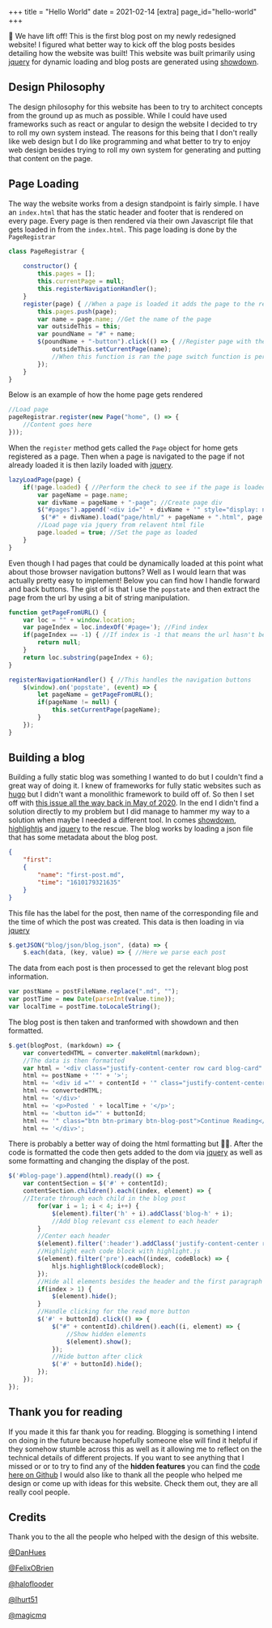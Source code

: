 +++
title = "Hello World"
date = 2021-02-14
[extra]
page_id="hello-world"
+++

:rocket: We have lift off! This is the first blog post on my newly redesigned website! I figured what better way to kick off the blog posts besides detailing how the website was built! This website was built primarily using [jquery](https://jquery.com/) for dynamic loading and blog posts are generated using [showdown](https://github.com/showdownjs/showdown). 

## Design Philosophy

The design philosophy for this website has been to try to architect concepts from the ground up as much as possible. While I could have used frameworks such as react or angular to design the website I decided to try to roll my own system instead. The reasons for this being that I don't really like web design but I do like programming and what better to try to enjoy web design besides trying to roll my own system for generating and putting that content on the page. 

## Page Loading

The way the website works from a design standpoint is fairly simple. I have an `index.html` that has the static header and footer that is rendered on every page. Every page is then rendered via their own Javascript file that gets loaded in from the `index.html`. This page loading is done by the `PageRegistrar`

```javascript
class PageRegistrar {
	
	constructor() {
		this.pages = [];
		this.currentPage = null;
		this.registerNavigationHandler();
	}
	register(page) { //When a page is loaded it adds the page to the registrar
		this.pages.push(page); 
		var name = page.name; //Get the name of the page
		var outsideThis = this;
		var poundName = "#" + name;
		$(poundName + "-button").click(() => { //Register page with the menu button
            outsideThis.setCurrentPage(name);
            //When this function is ran the page switch function is performed
		});
    }
}
```

Below is an example of how the home page gets rendered

```javascript
//Load page
pageRegistrar.register(new Page("home", () => {
    //Content goes here
}));
```

When the `register` method gets called the `Page` object for home gets registered as a page. Then when a page is navigated to the page if not already loaded it is then lazily loaded with [jquery](https://jquery.com/).


```javascript
lazyLoadPage(page) {
	if(!page.loaded) { //Perform the check to see if the page is loaded
		var pageName = page.name;
		var divName = pageName + "-page"; //Create page div
		$("#pages").append('<div id="' + divName + '" style="display: none;"></div>');
         $("#" + divName).load("page/html/" + pageName + ".html", page.renderer);
        //Load page via jquery from relavent html file
		page.loaded = true; //Set the page as loaded
	}
}
```

 Even though I had pages that could be dynamically loaded at this point what about those browser navigation buttons? Well as I would learn that was actually pretty easy to implement! Below you can find how I handle forward and back buttons. The gist of is that I use the `popstate` and then extract the page from the url by using a bit of string manipulation.

```javascript
function getPageFromURL() {
	var loc = "" + window.location;
	var pageIndex = loc.indexOf('#page='); //Find index
	if(pageIndex == -1) { //If index is -1 that means the url hasn't been redirected yet
		return null;
	}
	return loc.substring(pageIndex + 6);
}

registerNavigationHandler() { //This handles the navigation buttons
	$(window).on('popstate', (event) => {
		let pageName = getPageFromURL();
		if(pageName != null) {
			this.setCurrentPage(pageName);
		}
	});
}
```

## Building a blog

Building a fully static blog was something I wanted to do but I couldn't find a great way of doing it. I knew of frameworks for fully static websites such as [hugo](https://gohugo.io/) but I didn't want a monolithic framework to build off of. So then I set off with [this issue all the way back in May of 2020](https://github.com/virustotalop/virustotalop.github.io/issues/10). In the end I didn't find a solution directly to my problem but I did manage to hammer my way to a solution when maybe I needed a different tool. In comes [showdown](https://github.com/showdownjs/showdown), [highlightjs](https://github.com/highlightjs/highlight.js/) and [jquery](https://jquery.com/) to the rescue. The blog works by loading a json file that has some metadata about the blog post.

```json
{
	"first": 
	{
		"name": "first-post.md",
		"time": "1610179321635"
	}
}
```

This file has the label for the post, then name of the corresponding file and the time of which the post was created. This data is then loading in via [jquery](https://jquery.com/) 
```javascript
$.getJSON("blog/json/blog.json", (data) => {
    $.each(data, (key, value) => { //Here we parse each post
```

The data from each post is then processed to get the relevant blog post information.
```javascript
var postName = postFileName.replace(".md", "");
var postTime = new Date(parseInt(value.time));
var localTime = postTime.toLocaleString();
```

The blog post is then taken and tranformed with showdown and then formatted.

```javascript
$.get(blogPost, (markdown) => {
    var convertedHTML = converter.makeHtml(markdown);
    //The data is then formatted
    var html = '<div class="justify-content-center row card blog-card" id="';
    html += postName + '"' + '>';
	html += '<div id ="' + contentId + '" class="justify-content-center">';  
	html += convertedHTML;
	html += '</div>'
	html += '<p>Posted ' + localTime + '</p>';
    html += '<button id="' + buttonId;
    html += '" class="btn btn-primary btn-blog-post">Continue Reading</button>';
    html += '</div>';
```

There is probably a better way of doing the html formatting but :man_shrugging:. After the code is formatted the code then gets added to the dom via [jquery](https://jquery.com/) as well as some formatting and changing the display of the post.

```javascript
$('#blog-page').append(html).ready(() => {
    var contentSection = $('#' + contentId);
    contentSection.children().each((index, element) => {
    //Iterate through each child in the blog post
        for(var i = 1; i < 4; i++) {
            $(element).filter('h' + i).addClass('blog-h' + i);
            //Add blog relevant css element to each header 
        }
        //Center each header
        $(element).filter(':header').addClass('justify-content-center row')
        //Highlight each code block with highlight.js
		$(element).filter('pre').each((index, codeBlock) => {
		    hljs.highlightBlock(codeBlock);
        });
        //Hide all elements besides the header and the first paragraph
        if(index > 1) {
            $(element).hide();
        }
        //Handle clicking for the read more button
        $('#' + buttonId).click(() => {
			$("#" + contentId).children().each((i, element) => {
                //Show hidden elements
                $(element).show();
            });
            //Hide button after click
			$('#' + buttonId).hide();
		});
	});
});
```

## Thank you for reading

If you made it this far thank you for reading. Blogging is something I intend on doing in the future because hopefully someone else will find it helpful if they somehow stumble across this as well as it allowing me to reflect on the technical details of different projects. If you want to see anything that I missed or or to try to find any of the **hidden features** you can find the [code here on Github](https://github.com/virustotalop/virustotalop.github.io) I would also like to thank all the people who helped me design or come up with ideas for this website. Check them out, they are all really cool people.

## Credits

Thank you to the all the people who helped with the design of this website.

[@DanHues](https://github.com/DanHues)

[@FelixOBrien](https://github.com/FelixOBrien)

[@haloflooder](https://github.com/haloflooder)

[@lhurt51](https://github.com/lhurt51)

[@magicmq](https://github.com/magicmq)